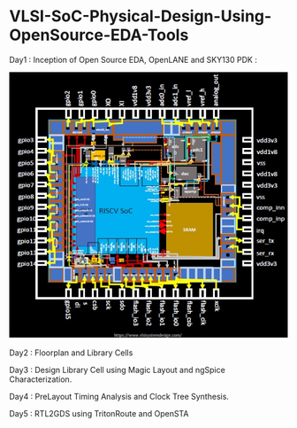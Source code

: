 # VLSI-SoC-Physical-Design-Using-OpenSource-EDA-Tools

Day1 : Inception of Open Source EDA, OpenLANE and SKY130 PDK :

![](Blogs4p-Rep/Soc.jpg)


Day2 : Floorplan and Library Cells

Day3 : Design Library Cell using Magic Layout and ngSpice Characterization.

Day4 : PreLayout Timing Analysis and Clock Tree Synthesis.

Day5 : RTL2GDS using TritonRoute and OpenSTA




